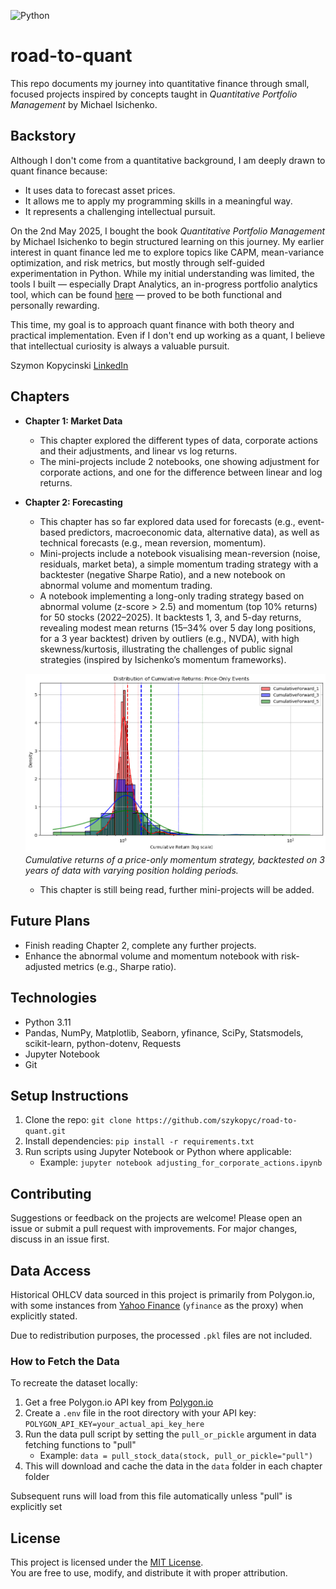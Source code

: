 ![Python](https://img.shields.io/badge/python-3.11-blue)
# road-to-quant
This repo documents my journey into quantitative finance through small, focused projects inspired by concepts taught in *Quantitative Portfolio Management* by Michael Isichenko.

## Backstory
Although I don't come from a quantitative background, I am deeply drawn to quant finance because:
- It uses data to forecast asset prices.
- It allows me to apply my programming skills in a meaningful way.
- It represents a challenging intellectual pursuit.

On the 2nd May 2025, I bought the book *Quantitative Portfolio Management* by Michael Isichenko to begin structured learning on this journey. My earlier interest in quant finance led me to explore topics like CAPM, mean-variance optimization, and risk metrics, but mostly through self-guided experimentation in Python. While my initial understanding was limited, the tools I built — especially Drapt Analytics, an in-progress portfolio analytics tool, which can be found [here](https://github.com/szykopyc/drapt-analytics.git) — proved to be both functional and personally rewarding.


This time, my goal is to approach quant finance with both theory and practical implementation. Even if I don't end up working as a quant, I believe that intellectual curiosity is always a valuable pursuit.

Szymon Kopycinski
[LinkedIn](https://www.linkedin.com/in/szymonkopycinski)

## Chapters
- **Chapter 1: Market Data**
    - This chapter explored the different types of data, corporate actions and their adjustments, and linear vs log returns.
    - The mini-projects include 2 notebooks, one showing adjustment for corporate actions, and one for the difference between linear and log returns.
- **Chapter 2: Forecasting**
    - This chapter has so far explored data used for forecasts (e.g., event-based predictors, macroeconomic data, alternative data), as well as technical forecasts (e.g., mean reversion, momentum).
    - Mini-projects include a notebook visualising mean-reversion (noise, residuals, market beta), a simple momentum trading strategy with a backtester (negative Sharpe Ratio), and a new notebook on abnormal volume and momentum trading.
    - A notebook implementing a long-only trading strategy based on abnormal volume (z-score > 2.5) and momentum (top 10% returns) for 50 stocks (2022–2025). It backtests 1, 3, and 5-day returns, revealing modest mean returns (15–34% over 5 day long positions, for a 3 year backtest) driven by outliers (e.g., NVDA), with high skewness/kurtosis, illustrating the challenges of public signal strategies (inspired by Isichenko’s momentum frameworks).

    ![Cumulative returns of a price-only momentum strategy, backtested on 3 years of data with varying position holding periods.](images/price_only_momentum_strategy.png)
    *Cumulative returns of a price-only momentum strategy, backtested on 3 years of data with varying position holding periods.*

    - This chapter is still being read, further mini-projects will be added.

## Future Plans
- Finish reading Chapter 2, complete any further projects.
- Enhance the abnormal volume and momentum notebook with risk-adjusted metrics (e.g., Sharpe ratio).

## Technologies
- Python 3.11
- Pandas, NumPy, Matplotlib, Seaborn, yfinance, SciPy, Statsmodels, scikit-learn, python-dotenv, Requests
- Jupyter Notebook
- Git

## Setup Instructions
1. Clone the repo: `git clone https://github.com/szykopyc/road-to-quant.git`
2. Install dependencies: `pip install -r requirements.txt`
3. Run scripts using Jupyter Notebook or Python where applicable:
    - Example: `jupyter notebook adjusting_for_corporate_actions.ipynb`

## Contributing
Suggestions or feedback on the projects are welcome! Please open an issue or submit a pull request with improvements. For major changes, discuss in an issue first.

## Data Access

Historical OHLCV data sourced in this project is primarily from Polygon.io, with some instances from [Yahoo Finance](https://uk.finance.yahoo.com) (`yfinance` as the proxy) when explicitly stated.

Due to redistribution purposes, the processed `.pkl` files are not included.

### How to Fetch the Data
To recreate the dataset locally:
1. Get a free Polygon.io API key from [Polygon.io](https://polygon.io)
2. Create a `.env` file in the root directory with your API key:
`POLYGON_API_KEY=your_actual_api_key_here`
3. Run the data pull script by setting the `pull_or_pickle` argument in data fetching functions to "pull"
    - Example: `data = pull_stock_data(stock, pull_or_pickle="pull")`
4. This will download and cache the data in the `data` folder in each chapter folder

Subsequent runs will load from this file automatically unless "pull" is explicitly set

## License

This project is licensed under the [MIT License](LICENSE).  
You are free to use, modify, and distribute it with proper attribution.